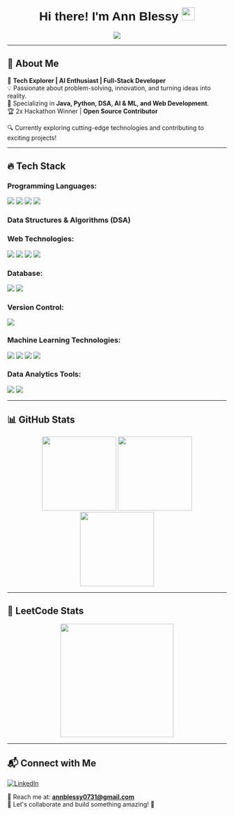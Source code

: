 ## <h1 align="center" style="font-family: 'Carter One', sans-serif;"> Hi there! I'm Ann Blessy <img src="https://media.giphy.com/media/hvRJCLFzcasrR4ia7z/giphy.gif" width="30px" font="Winky Sans"></h1>

<p align="center">
  <img src="https://readme-typing-svg.herokuapp.com/?lines=Passionate+Developer;Cracking+codes;AI+Enthusiast;DSA+and+problem+solving&center=true&width=500&height=50">
</p>

---

## 🌟 About Me

🚀 **Tech Explorer | AI Enthusiast | Full-Stack Developer**  
💡 Passionate about problem-solving, innovation, and turning ideas into reality.  
🎯 Specializing in **Java, Python, DSA, AI & ML, and Web Development**.  
🏆 2x Hackathon Winner | **Open Source Contributor**  

🔍 Currently exploring cutting-edge technologies and contributing to exciting projects!  

---

## 🔥 Tech Stack

### Programming Languages:
<p align="left">
  <img src="https://img.shields.io/badge/Java-%23ED8B00.svg?style=flat&logo=java&logoColor=white"/>
  <img src="https://img.shields.io/badge/Python-3776AB?style=flat&logo=python&logoColor=white"/>
  <img src="https://img.shields.io/badge/C-00599C?style=flat&logo=c&logoColor=white"/>
  <img src="https://img.shields.io/badge/C++-00599C?style=flat&logo=c%2B%2B&logoColor=white"/>
</p>

### Data Structures & Algorithms (DSA)

### Web Technologies:
<p align="left">
  <img src="https://img.shields.io/badge/HTML5-E34F26?style=flat&logo=html5&logoColor=white"/>
  <img src="https://img.shields.io/badge/CSS3-1572B6?style=flat&logo=css3&logoColor=white"/>
  <img src="https://img.shields.io/badge/JavaScript-F7DF1E?style=flat&logo=javascript&logoColor=black"/>
  <img src="https://img.shields.io/badge/React-20232A?style=flat&logo=react&logoColor=61DAFB"/>
</p>

### Database:
<p align="left">
  <img src="https://img.shields.io/badge/SQL-4479A1?style=flat&logo=mysql&logoColor=white"/>
  <img src="https://img.shields.io/badge/MongoDB-4EA94B?style=flat&logo=mongodb&logoColor=white"/>
</p>

### Version Control:
<p align="left">
  <img src="https://img.shields.io/badge/Git-F05032?style=flat&logo=git&logoColor=white"/>
</p>

### Machine Learning Technologies:
<p align="left">
  <img src="https://img.shields.io/badge/ScikitLearn-F7931E?style=flat&logo=scikitlearn&logoColor=white"/>
  <img src="https://img.shields.io/badge/Pandas-150458?style=flat&logo=pandas&logoColor=white"/>
  <img src="https://img.shields.io/badge/NumPy-013243?style=flat&logo=numpy&logoColor=white"/>
  <img src="https://img.shields.io/badge/Generative%20AI-FF6F00?style=flat&logo=openai&logoColor=white"/>
</p>

### Data Analytics Tools:
<p align="left">
  <img src="https://img.shields.io/badge/Power%20BI-F2C811?style=flat&logo=power%20bi&logoColor=black"/>
  <img src="https://img.shields.io/badge/Excel-217346?style=flat&logo=microsoft-excel&logoColor=white"/>
</p>

---

## 📊 GitHub Stats

<p align="center">
  <img src="https://github-readme-stats.vercel.app/api?username=AnnBlessy&show_icons=true&theme=radical" height="170">
  <img src="https://github-readme-stats.vercel.app/api/top-langs/?username=AnnBlessy&layout=compact&theme=radical" height="170">
  <img src="https://github-profile-summary-cards.vercel.app/api/cards/profile-details?username=AnnBlessy&theme=radical" height="170">
</p>

---

## 🚀 LeetCode Stats

<p align="center">
  <a href="https://leetcode.com/Ann_Blessy/">
    <img src="https://leetcard.jacoblin.cool/Ann_Blessy?theme=dark&font=Montserrat&ext=heatmap" height="260">
  </a>
</p>

---

## 📬 Connect with Me

[![LinkedIn](https://img.shields.io/badge/LinkedIn-blue?style=flat-square&logo=linkedin)]([linkedin.com/in/ann-blessy-philips](https://www.linkedin.com/in/ann-blessy-philips?lipi=urn%3Ali%3Apage%3Ad_flagship3_profile_view_base_contact_details%3BjPHhcDuKR%2BCh8T4cWkbDNQ%3D%3D))

📧 Reach me at: **annblessy0731@gmail.com**  
💬 Let's collaborate and build something amazing! 🚀

